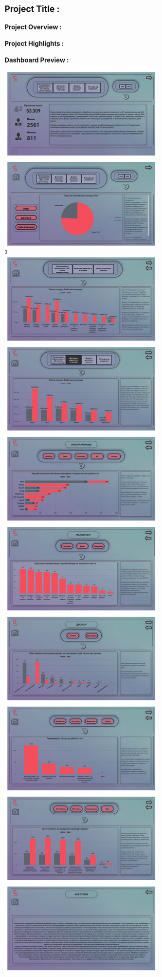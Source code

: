 # Project Title :

## Project Overview :

## Project Highlights :

## Dashboard Preview :

<img src="Images/IT Dashboard-1.png">
<img src="Images/IT Dashboard-2.png">
3<img src="Images/IT Dashboard-3.png">
<img src="Images/IT Dashboard-4.png">
<img src="Images/IT Dashboard-5.png">
<img src="Images/IT Dashboard-6.png">
<img src="Images/IT Dashboard-7.png">
<img src="Images/IT Dashboard-8.png">
<img src="Images/IT Dashboard-9.png">
<img src="Images/IT Dashboard-10.png">
